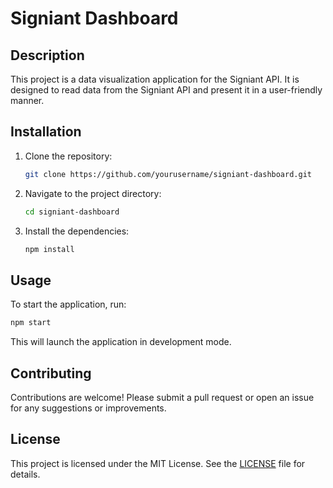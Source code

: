 # Signiant Dashboard

## Description
This project is a data visualization application for the Signiant API. It is designed to read data from the Signiant API and present it in a user-friendly manner.

## Installation
1. Clone the repository:
   ```bash
   git clone https://github.com/yourusername/signiant-dashboard.git
   ```
2. Navigate to the project directory:
   ```bash
   cd signiant-dashboard
   ```
3. Install the dependencies:
   ```bash
   npm install
   ```

## Usage
To start the application, run:
```bash
npm start
```
This will launch the application in development mode.

## Contributing
Contributions are welcome! Please submit a pull request or open an issue for any suggestions or improvements.

## License
This project is licensed under the MIT License. See the [LICENSE](LICENSE) file for details.
